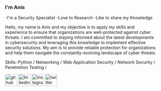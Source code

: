 ### I'm Anis 

-I'm a Security Specialist
-Love to Research
-Like to share my Knowledge


Hello, my name is Anis and my objective is to apply my skills and experience 
to ensure that organizations are well-protected against cyber threats. I am 
committed to staying informed about the latest developments in 
cybersecurity and leveraging this knowledge to implement effective 
security solutions. My aim is to provide reliable protection for organizations 
and help them navigate the constantly-evolving landscape of cyber threats.

Skills: 
Python / 
Networking / 
Web Application Security / 
Network Security / 
Penetretion Testing /




[<img src='https://cdn.jsdelivr.net/npm/simple-icons@3.0.1/icons/github.svg' alt='github' height='40'>](https://github.com/anis313)  [<img src='https://cdn.jsdelivr.net/npm/simple-icons@3.0.1/icons/linkedin.svg' alt='linkedin' height='40'>](https://www.linkedin.com/in/anisurrahman0/)  [<img src='https://cdn.jsdelivr.net/npm/simple-icons@3.0.1/icons/instagram.svg' alt='instagram' height='40'>](https://www.instagram.com/aanisurrahma/)  [<img src='https://cdn.jsdelivr.net/npm/simple-icons@3.0.1/icons/twitter.svg' alt='twitter' height='40'>](https://twitter.com/-anisurrahmaan)  

